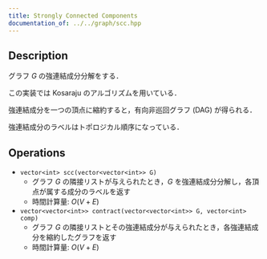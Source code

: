 ```yaml
---
title: Strongly Connected Components
documentation_of: ../../graph/scc.hpp
---
```


## Description

グラフ $G$ の強連結成分分解をする．

この実装では Kosaraju のアルゴリズムを用いている．

強連結成分を一つの頂点に縮約すると，有向非巡回グラフ (DAG) が得られる．

強連結成分のラベルはトポロジカル順序になっている．

## Operations

- `vector<int> scc(vector<vector<int>> G)`
    - グラフ $G$ の隣接リストが与えられたとき，$G$ を強連結成分分解し，各頂点が属する成分のラベルを返す
    - 時間計算量: $O(V + E)$
- `vector<vector<int>> contract(vector<vector<int>> G, vector<int> comp)`
    - グラフ $G$ の隣接リストとその強連結成分が与えられたとき，各強連結成分を縮約したグラフを返す
    - 時間計算量: $O(V + E)$